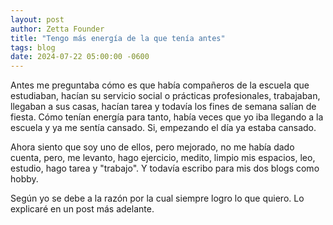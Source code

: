 ```yaml
---
layout: post
author: Zetta Founder
title: "Tengo más energía de la que tenía antes"
tags: blog
date: 2024-07-22 05:00:00 -0600
---
```


Antes me preguntaba cómo es que había compañeros de la escuela que estudiaban, hacían su servicio social o prácticas profesionales, trabajaban, llegaban a sus casas, hacían tarea y todavía los fines de semana salían de fiesta. Cómo tenían energía para tanto, había veces que yo iba llegando a la escuela y ya me sentía cansado. Si, empezando el día ya estaba cansado.

Ahora siento que soy uno de ellos, pero mejorado, no me había dado cuenta, pero, me levanto, hago ejercicio, medito, limpio mis espacios, leo, estudio, hago tarea y "trabajo". Y todavía escribo para mis dos blogs como hobby.

Según yo se debe a la razón por la cual siempre logro lo que quiero. Lo explicaré en un post más adelante.